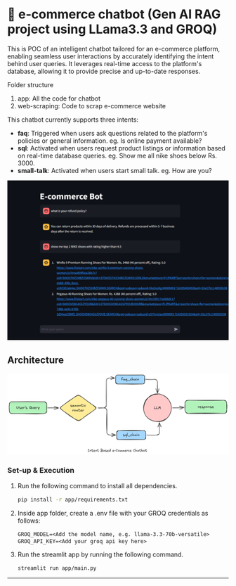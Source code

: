 # 💬 e-commerce chatbot (Gen AI RAG project using LLama3.3 and GROQ)

This is POC of an intelligent chatbot tailored for an e-commerce platform, enabling seamless user interactions by accurately identifying the intent behind user queries. It leverages real-time access to the platform's database, allowing it to provide precise and up-to-date responses.

Folder structure
1. app: All the code for chatbot
2. web-scraping: Code to scrap e-commerce website 

This chatbot currently supports three intents:

- **faq**: Triggered when users ask questions related to the platform's policies or general information. eg. Is online payment available?
- **sql**: Activated when users request product listings or information based on real-time database queries. eg. Show me all nike shoes below Rs. 3000.
- **small-talk**: Activated when users start small talk. eg. How are you?

![product screenshot](app/resources/product-ss.png)


## Architecture
![architecture diagram of the e-commerce chatbot](app/resources/architecture-diagram.png)


### Set-up & Execution

1. Run the following command to install all dependencies. 

    ```bash
    pip install -r app/requirements.txt
    ```

1. Inside app folder, create a .env file with your GROQ credentials as follows:
    ```text
    GROQ_MODEL=<Add the model name, e.g. llama-3.3-70b-versatile>
    GROQ_API_KEY=<Add your groq api key here>
    ```

1. Run the streamlit app by running the following command.

    ```bash
    streamlit run app/main.py
    ```

---